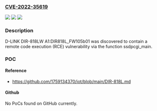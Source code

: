 ### [CVE-2022-35619](https://cve.mitre.org/cgi-bin/cvename.cgi?name=CVE-2022-35619)
![](https://img.shields.io/static/v1?label=Product&message=n%2Fa&color=blue)
![](https://img.shields.io/static/v1?label=Version&message=n%2Fa&color=blue)
![](https://img.shields.io/static/v1?label=Vulnerability&message=n%2Fa&color=brighgreen)

### Description

D-LINK DIR-818LW A1:DIR818L_FW105b01 was discovered to contain a remote code execution (RCE) vulnerability via the function ssdpcgi_main.

### POC

#### Reference
- https://github.com/1759134370/iot/blob/main/DIR-818L.md

#### Github
No PoCs found on GitHub currently.

